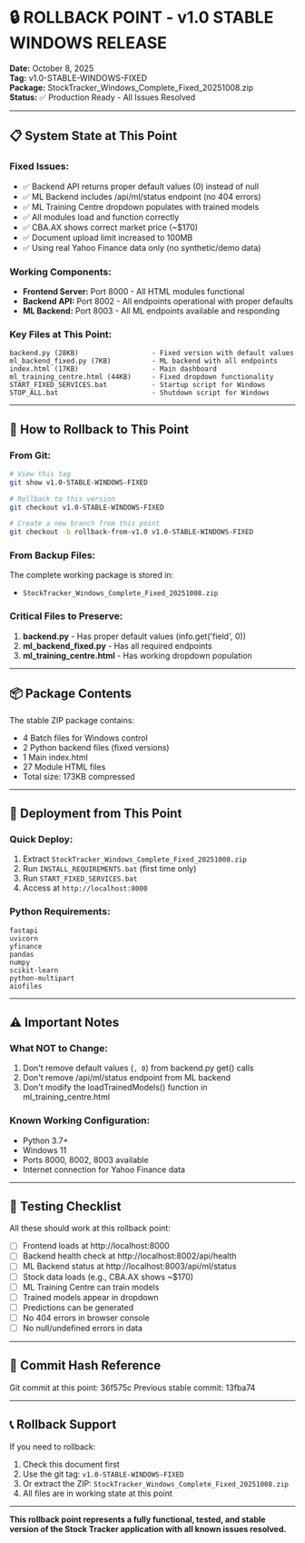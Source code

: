 # 🔒 ROLLBACK POINT - v1.0 STABLE WINDOWS RELEASE

**Date:** October 8, 2025  
**Tag:** v1.0-STABLE-WINDOWS-FIXED  
**Package:** StockTracker_Windows_Complete_Fixed_20251008.zip  
**Status:** ✅ Production Ready - All Issues Resolved

---

## 📋 System State at This Point

### Fixed Issues:
- ✅ Backend API returns proper default values (0) instead of null
- ✅ ML Backend includes /api/ml/status endpoint (no 404 errors)
- ✅ ML Training Centre dropdown populates with trained models
- ✅ All modules load and function correctly
- ✅ CBA.AX shows correct market price (~$170)
- ✅ Document upload limit increased to 100MB
- ✅ Using real Yahoo Finance data only (no synthetic/demo data)

### Working Components:
- **Frontend Server:** Port 8000 - All HTML modules functional
- **Backend API:** Port 8002 - All endpoints operational with proper defaults
- **ML Backend:** Port 8003 - All ML endpoints available and responding

### Key Files at This Point:
```
backend.py (28KB)                  - Fixed version with default values
ml_backend_fixed.py (7KB)          - ML backend with all endpoints
index.html (17KB)                  - Main dashboard
ml_training_centre.html (44KB)     - Fixed dropdown functionality
START_FIXED_SERVICES.bat           - Startup script for Windows
STOP_ALL.bat                       - Shutdown script for Windows
```

---

## 🔄 How to Rollback to This Point

### From Git:
```bash
# View this tag
git show v1.0-STABLE-WINDOWS-FIXED

# Rollback to this version
git checkout v1.0-STABLE-WINDOWS-FIXED

# Create a new branch from this point
git checkout -b rollback-from-v1.0 v1.0-STABLE-WINDOWS-FIXED
```

### From Backup Files:
The complete working package is stored in:
- `StockTracker_Windows_Complete_Fixed_20251008.zip`

### Critical Files to Preserve:
1. **backend.py** - Has proper default values (info.get('field', 0))
2. **ml_backend_fixed.py** - Has all required endpoints
3. **ml_training_centre.html** - Has working dropdown population

---

## 📦 Package Contents

The stable ZIP package contains:
- 4 Batch files for Windows control
- 2 Python backend files (fixed versions)
- 1 Main index.html
- 27 Module HTML files
- Total size: 173KB compressed

---

## 🚀 Deployment from This Point

### Quick Deploy:
1. Extract `StockTracker_Windows_Complete_Fixed_20251008.zip`
2. Run `INSTALL_REQUIREMENTS.bat` (first time only)
3. Run `START_FIXED_SERVICES.bat`
4. Access at `http://localhost:8000`

### Python Requirements:
```
fastapi
uvicorn
yfinance
pandas
numpy
scikit-learn
python-multipart
aiofiles
```

---

## ⚠️ Important Notes

### What NOT to Change:
1. Don't remove default values (`, 0`) from backend.py get() calls
2. Don't remove /api/ml/status endpoint from ML backend
3. Don't modify the loadTrainedModels() function in ml_training_centre.html

### Known Working Configuration:
- Python 3.7+
- Windows 11
- Ports 8000, 8002, 8003 available
- Internet connection for Yahoo Finance data

---

## 📝 Testing Checklist

All these should work at this rollback point:
- [ ] Frontend loads at http://localhost:8000
- [ ] Backend health check at http://localhost:8002/api/health
- [ ] ML Backend status at http://localhost:8003/api/ml/status
- [ ] Stock data loads (e.g., CBA.AX shows ~$170)
- [ ] ML Training Centre can train models
- [ ] Trained models appear in dropdown
- [ ] Predictions can be generated
- [ ] No 404 errors in browser console
- [ ] No null/undefined errors in data

---

## 🔐 Commit Hash Reference

Git commit at this point: 36f575c
Previous stable commit: 13fba74

---

## 📞 Rollback Support

If you need to rollback:
1. Check this document first
2. Use the git tag: `v1.0-STABLE-WINDOWS-FIXED`
3. Or extract the ZIP: `StockTracker_Windows_Complete_Fixed_20251008.zip`
4. All files are in working state at this point

---

**This rollback point represents a fully functional, tested, and stable version of the Stock Tracker application with all known issues resolved.**